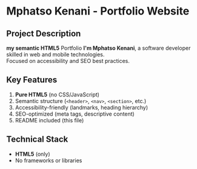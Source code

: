 # Mphatso Kenani - Portfolio Website

## Project Description
 **my semantic HTML5** Portfolio **I'm Mphatso Kenani**, a software developer skilled in web and mobile technologies.  
Focused on accessibility and SEO best practices.

## Key Features
1. **Pure HTML5** (no CSS/JavaScript)  
2. Semantic structure (`<header>`, `<nav>`, `<section>`, etc.)  
3. Accessibility-friendly (landmarks, heading hierarchy)  
4. SEO-optimized (meta tags, descriptive content)  
5. README included (this file)  

## Technical Stack
- **HTML5** (only)  
- No frameworks or libraries  
